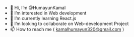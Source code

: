 - 👋 Hi, I’m @HumayunKamal
- 👀 I’m interested in Web development 
- 🌱 I’m currently learning React.js
- 💞️ I’m looking to collaborate on Web-development Project
- 📫 How to reach me (	kamalhumayun320@gmail.com   )

<!---
HumayunKamal/HumayunKamal is a ✨ special ✨ repository because its `README.md` (this file) appears on your GitHub profile.
You can click the Preview link to take a look at your changes.
--->
